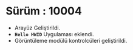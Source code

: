 # Sürüm : 10004
- Arayüz Geliştirildi.
- **`Hello HWID`** Uygulaması eklendi.
- Görüntüleme modülü kontrolcüleri geliştirildi.
  
